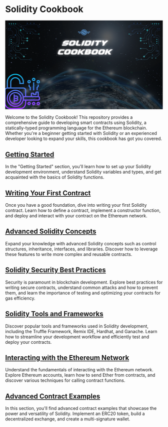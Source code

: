 <p align="center">
  <h1>Solidity Cookbook</h1>
</p>

![Project Image](solidity-cookbook-image.png)

Welcome to the Solidity Cookbook! This repository provides a comprehensive guide to developing smart contracts using Solidity, a statically-typed programming language for the Ethereum blockchain. Whether you're a beginner getting started with Solidity or an experienced developer looking to expand your skills, this cookbook has got you covered.

## [Getting Started](Getting%20Started/README.md)
In the "Getting Started" section, you'll learn how to set up your Solidity development environment, understand Solidity variables and types, and get acquainted with the basics of Solidity functions.

## [Writing Your First Contract](Writing%20Your%20First%20Contract/README.md)
Once you have a good foundation, dive into writing your first Solidity contract. Learn how to define a contract, implement a constructor function, and deploy and interact with your contract on the Ethereum network.

## [Advanced Solidity Concepts](Advanced%20Solidity%20Concepts/README.md)
Expand your knowledge with advanced Solidity concepts such as control structures, inheritance, interfaces, and libraries. Discover how to leverage these features to write more complex and reusable contracts.

## [Solidity Security Best Practices](Solidity%20Security%20Best%20Practices/README.md)
Security is paramount in blockchain development. Explore best practices for writing secure contracts, understand common attacks and how to prevent them, and learn the importance of testing and optimizing your contracts for gas efficiency.

## [Solidity Tools and Frameworks](Solidity%20Tools%20and%20Frameworks/README.md)
Discover popular tools and frameworks used in Solidity development, including the Truffle Framework, Remix IDE, Hardhat, and Ganache. Learn how to streamline your development workflow and efficiently test and deploy your contracts.

## [Interacting with the Ethereum Network](Interacting%20with%20the%20Ethereum%20Network/README.md)
Understand the fundamentals of interacting with the Ethereum network. Explore Ethereum accounts, learn how to send Ether from contracts, and discover various techniques for calling contract functions.

## [Advanced Contract Examples](Advanced%20Contract%20Examples/README.md)
In this section, you'll find advanced contract examples that showcase the power and versatility of Solidity. Implement an ERC20 token, build a decentralized exchange, and create a multi-signature wallet.

